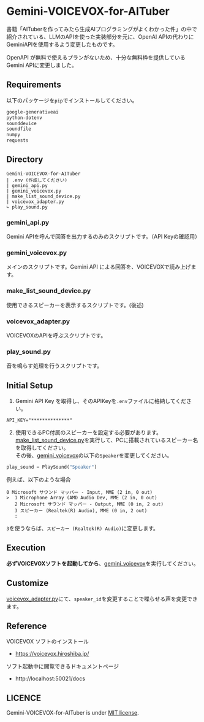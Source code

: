 # Gemini-VOICEVOX-for-AITuber
 書籍「AITuberを作ってみたら生成AIプログラミングがよくわかった件」の中で紹介されている、LLMのAPIを使った実装部分を元に、OpenAI APIの代わりにGeminiAPIを使用するよう変更したものです。

 OpenAPI が無料で使えるプランがないため、十分な無料枠を提供しているGemini APIに変更しました。

## Requirements
以下のパッケージを`pip`でインストールしてください。
 ```cmd
google-generativeai
python-dotenv
sounddevice
soundfile
numpy
requests
```
## Directory
```
Gemini-VOICEVOX-for-AITuber
| .env (作成してください)
| gemini_api.py
| gemini_voicevox.py
| make_list_sound_device.py
| voicevox_adapter.py
∟ play_sound.py
```
### gemini_api.py
Gemini APIを呼んで回答を出力するのみのスクリプトです。（API Keyの確認用）

### gemini_voicevox.py
メインのスクリプトです。Gemini API による回答を、VOICEVOXで読み上げます。

### make_list_sound_device.py
使用できるスピーカーを表示するスクリプトです。(後述)

### voicevox_adapter.py
VOICEVOXのAPIを呼ぶスクリプトです。

### play_sound.py
音を鳴らす処理を行うスクリプトです。

## Initial Setup
1. Gemini API Key を取得し、そのAPIKeyを`.env`ファイルに格納してください。
```env
API_KEY="**************"
```

2. 使用できるPC付属のスピーカーを設定する必要があります。[make_list_sound_device.py](/make_list_sound_device.py)を実行して、PCに搭載されているスピーカー名を取得してください。<br>
その後、[gemini_voicevox](/gemini_voicevox.py)の以下の`Speaker`を変更してください。
```py
play_sound = PlaySound("Speaker")
```
例えば、以下のような場合
```log
0 Microsoft サウンド マッパー - Input, MME (2 in, 0 out)
>  1 Microphone Array (AMD Audio Dev, MME (2 in, 0 out)
   2 Microsoft サウンド マッパー - Output, MME (0 in, 2 out)
   3 スピーカー (Realtek(R) Audio), MME (0 in, 2 out)
   :
```
`3`を使うならば、`スピーカー (Realtek(R) Audio)`に変更します。

## Execution
**必ずVOICEVOXソフトを起動してから**、[gemini_voicevox](/gemini_voicevox.py)を実行してください。

## Customize
[voicevox_adapter.py](/voicevox_adapter.py)にて、`speaker_id`を変更することで喋らせる声を変更できます。

## Reference
VOICEVOX ソフトのインストール
- https://voicevox.hiroshiba.jp/

ソフト起動中に閲覧できるドキュメントページ
- http://localhost:50021/docs

## LICENCE
Gemini-VOICEVOX-for-AITuber is under [MIT license](/LICENSE).